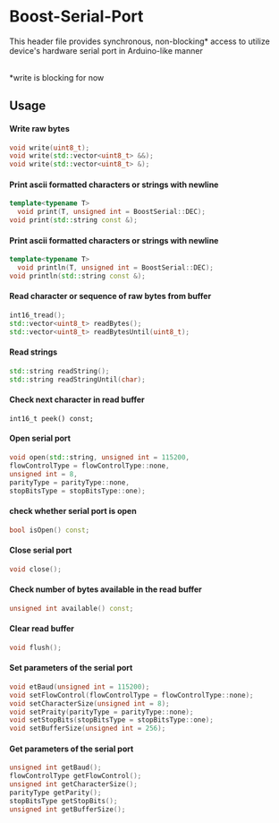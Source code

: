 # Boost-Serial-Port

This header file provides synchronous, non-blocking* access to utilize device's hardware serial port in Arduino-like manner<br /><br />

*write is blocking for now

## Usage

#### Write raw bytes
```cpp
void write(uint8_t);
void write(std::vector<uint8_t> &&);
void write(std::vector<uint8_t> &);
```

#### Print ascii formatted characters or strings with newline
```cpp
template<typename T>
  void print(T, unsigned int = BoostSerial::DEC);
void print(std::string const &);
 ```
 
#### Print ascii formatted characters or strings with newline
```cpp
template<typename T>
  void println(T, unsigned int = BoostSerial::DEC);
void println(std::string const &);
```

#### Read character or sequence of raw bytes from buffer
```cpp
int16_tread();
std::vector<uint8_t> readBytes();
std::vector<uint8_t> readBytesUntil(uint8_t);
```

#### Read strings
```cpp
std::string readString();
std::string readStringUntil(char);
```

#### Check next character in read buffer
```
int16_t peek() const;
```

#### Open serial port
```cpp
void open(std::string, unsigned int = 115200,
flowControlType = flowControlType::none,
unsigned int = 8,
parityType = parityType::none,
stopBitsType = stopBitsType::one);
```

#### check whether serial port is open
```cpp
bool isOpen() const;
```

#### Close serial port
```cpp
void close();
```

#### Check number of bytes available in the read buffer
```cpp
unsigned int available() const;
```

#### Clear read buffer
```cpp
void flush();
```

#### Set parameters of the serial port
```cpp
void etBaud(unsigned int = 115200);
void setFlowControl(flowControlType = flowControlType::none);
void setCharacterSize(unsigned int = 8);
void setPraity(parityType = parityType::none);
void setStopBits(stopBitsType = stopBitsType::one);
void setBufferSize(unsigned int = 256);
```

#### Get parameters of the serial port
```cpp
unsigned int getBaud();
flowControlType getFlowControl();
unsigned int getCharacterSize();
parityType getParity();
stopBitsType getStopBits();
unsigned int getBufferSize();
```
